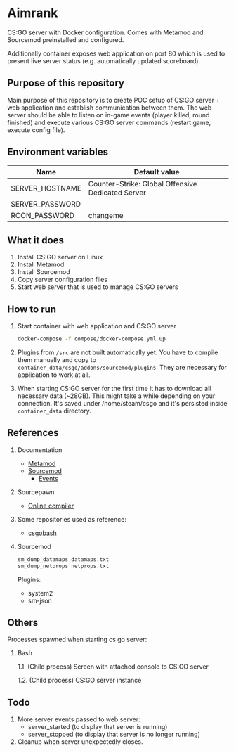 # Aimrank

CS:GO server with Docker configuration. Comes with Metamod and Sourcemod preinstalled and configured.

Additionally container exposes web application on port 80 which is used to present live server status (e.g. automatically updated scoreboard).

## Purpose of this repository

Main purpose of this repository is to create POC setup of CS:GO server + web application and establish communication between them. The web server
should be able to listen on in-game events (player killed, round finished) and execute various CS:GO server commands (restart game, execute config file).

## Environment variables

|Name                 |Default value|
|---------------------|-------------|
|SERVER_HOSTNAME      |Counter-Strike: Global Offensive Dedicated Server|
|SERVER_PASSWORD      ||
|RCON_PASSWORD        |changeme|

## What it does

1. Install CS:GO server on Linux
2. Install Metamod
3. Install Sourcemod
4. Copy server configuration files
5. Start web server that is used to manage CS:GO servers

## How to run

1. Start container with web application and CS:GO server
   ```bash
   docker-compose -f compose/docker-compose.yml up
   ```
   
2. Plugins from `/src` are not built automatically yet. You have to compile them manually and copy to
   `container_data/csgo/addons/sourcemod/plugins`. They are necessary for application to work at all.
   
3. When starting CS:GO server for the first time it has to download all necessary data (~28GB). This might take a while depending on
   your connection. It's saved under /home/steam/csgo and it's persisted inside `container_data` directory.
   

## References

1. Documentation

    - [Metamod](https://wiki.alliedmods.net/Category:Metamod:Source_Documentation)
    - [Sourcemod](https://wiki.alliedmods.net/Category:SourceMod_Documentation)
      - [Events](https://wiki.alliedmods.net/Counter-Strike:_Global_Offensive_Events#round_end)

2. Sourcepawn

    - [Online compiler](https://spider.limetech.io/)
   
3. Some repositories used as reference:

   - [csgobash](https://github.com/jpcanoso/csgobash)
   
4. Sourcemod
   
   ```bash
   sm_dump_datamaps datamaps.txt
   sm_dump_netprops netprops.txt
   ```
   
   Plugins:

   - system2
   - sm-json
   
## Others

Processes spawned when starting cs go server:

   1. Bash
      
      1.1. (Child process) Screen with attached console to CS:GO server
      
      1.2. (Child process) CS:GO server instance
      
## Todo

1. More server events passed to web server:
   - server_started (to display that server is running)
   - server_stopped (to display that server is no longer running)
2. Cleanup when server unexpectedly closes.